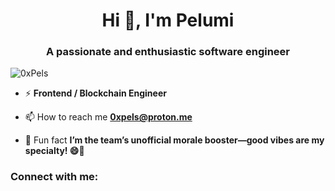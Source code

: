 <h1 align="center">Hi 👋, I'm Pelumi</h1>
<h3 align="center">A passionate and enthusiastic software engineer</h3>

<p align="left"> <img src="https://komarev.com/ghpvc/?username=0xPels&label=Profile%20views&color=0e75b6&style=flat" alt="0xPels" /> </p>

- ⚡ **Frontend / Blockchain Engineer**

- 📫 How to reach me **0xpels@proton.me**

- 💬 Fun fact **I’m the team’s unofficial morale booster—good vibes are my specialty! 😄🎉**

<h3 align="left">Connect with me:</h3>
<p align="left">
<!-- <a href="https://twitter.com/0x" target="blank"><img align="center" src="https://raw.githubusercontent.com/rahuldkjain/github-profile-readme-generator/master/src/images/icons/Social/twitter.svg" alt="simonayo4" height="30" width="40" /></a> -->
</p>

